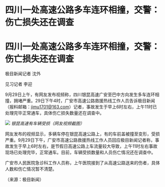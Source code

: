# 四川一处高速公路多车连环相撞，交警：伤亡损失还在调查

# 四川一处高速公路多车连环相撞，交警：伤亡损失还在调查

极目新闻记者 沈外

见习记者 李迎

9月29日上午，有网友发布视频称，四川银昆高速广安至巴中方向发生多车连环相撞，拥堵严重。29日下午4时，广安市高速公路救援热线工作人员告诉极目新闻（报料邮箱：jimu1701@163.com）记者，事故发生于早上6时左右，上午11时已处理完毕正常通车，具体伤亡损失数量还在调查中。

![](https://inews.gtimg.com/om_bt/OlZ5YafgpLplUpk3EZgalAgSfQ6Z4qAW_LsW8b77ECnsoAA/1000)
_银昆高速有车辆受损（网友视频截图）_

网友发布的视频显示，多辆车停在银昆高速公路上，有的车前盖被撞至变形，受损严重。9月29日下午，广安市高速公路救援热线工作人员回应极目新闻记者称，事故发生于早上6时左右，是节假日高速公路上车流量较大导致，上午11时左右事故现场已处理完毕，正常通车。目前，车辆受损数量和人员伤亡情况还在调查中。

广安市人民医院急诊科工作人员称，上午医院接到了从高速公路送来的伤者，具体人数和伤亡情况暂不清楚。

（来源：极目新闻）

